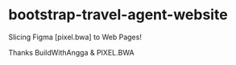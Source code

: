 # bootstrap-travel-agent-website

Slicing Figma [pixel.bwa] to Web Pages!

Thanks BuildWithAngga & PIXEL.BWA

